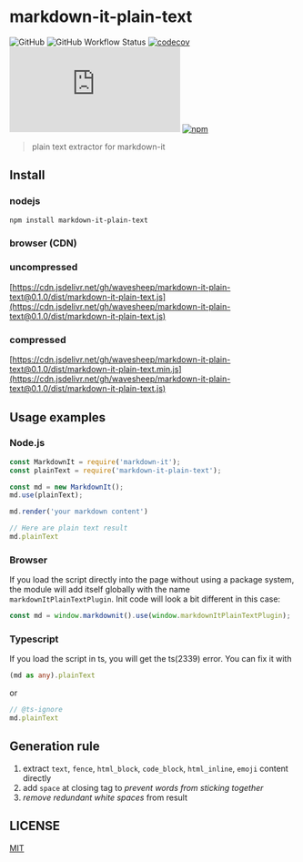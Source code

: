 # markdown-it-plain-text

![GitHub](https://img.shields.io/github/license/wavesheep/markdown-it-plain-text)
![GitHub Workflow Status](https://img.shields.io/github/workflow/status/wavesheep/markdown-it-plain-text/Node.js%20CI)
[![codecov](https://codecov.io/gh/wavesheep/markdown-it-plain-text/branch/master/graph/badge.svg)](https://codecov.io/gh/wavesheep/markdown-it-plain-text)
![GitHub file size in bytes](https://img.shields.io/github/size/wavesheep/markdown-it-plain-text/dist/markdown-it-plain-text.min.js)
[![npm](https://img.shields.io/npm/v/markdown-it-plain-text)](https://www.npmjs.com/package/markdown-it-plain-text)

> plain text extractor for markdown-it

## Install

### nodejs

```shell
npm install markdown-it-plain-text
```

### browser (CDN)

### uncompressed
[https://cdn.jsdelivr.net/gh/wavesheep/markdown-it-plain-text@0.1.0/dist/markdown-it-plain-text.js](https://cdn.jsdelivr.net/gh/wavesheep/markdown-it-plain-text@0.1.0/dist/markdown-it-plain-text.js)
### compressed
[https://cdn.jsdelivr.net/gh/wavesheep/markdown-it-plain-text@0.1.0/dist/markdown-it-plain-text.min.js](https://cdn.jsdelivr.net/gh/wavesheep/markdown-it-plain-text@0.1.0/dist/markdown-it-plain-text.js)

## Usage examples

### Node.js

```js
const MarkdownIt = require('markdown-it');
const plainText = require('markdown-it-plain-text');

const md = new MarkdownIt();
md.use(plainText);

md.render('your markdown content')

// Here are plain text result
md.plainText
```

### Browser

 If you load the script directly into the page without using a package system, the module will add itself globally with the name `markdownItPlainTextPlugin`. Init code will look a bit different in this case: 

```js
const md = window.markdownit().use(window.markdownItPlainTextPlugin);
```

### Typescript
If you load the script in ts, you will get the ts(2339) error. You can fix it with
```ts
(md as any).plainText
```
or
```ts
// @ts-ignore
md.plainText
```
## Generation rule

1. extract `text`, `fence`, `html_block`, `code_block`,  `html_inline`,  `emoji` content directly
2. add `space` at closing tag to *prevent words from sticking together*
3. *remove redundant white spaces* from result

## LICENSE

[MIT](LICENSE)
